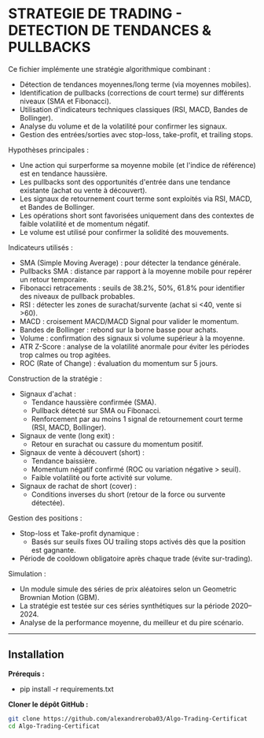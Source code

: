 # STRATEGIE DE TRADING - DETECTION DE TENDANCES & PULLBACKS

Ce fichier implémente une stratégie algorithmique combinant :
- Détection de tendances moyennes/long terme (via moyennes mobiles).
- Identification de pullbacks (corrections de court terme) sur différents niveaux (SMA et Fibonacci).
- Utilisation d'indicateurs techniques classiques (RSI, MACD, Bandes de Bollinger).
- Analyse du volume et de la volatilité pour confirmer les signaux.
- Gestion des entrées/sorties avec stop-loss, take-profit, et trailing stops.

Hypothèses principales :
- Une action qui surperforme sa moyenne mobile (et l'indice de référence) est en tendance haussière.
- Les pullbacks sont des opportunités d'entrée dans une tendance existante (achat ou vente à découvert).
- Les signaux de retournement court terme sont exploités via RSI, MACD, et Bandes de Bollinger.
- Les opérations short sont favorisées uniquement dans des contextes de faible volatilité et de momentum négatif.
- Le volume est utilisé pour confirmer la solidité des mouvements.

Indicateurs utilisés :
- SMA (Simple Moving Average) : pour détecter la tendance générale.
- Pullbacks SMA : distance par rapport à la moyenne mobile pour repérer un retour temporaire.
- Fibonacci retracements : seuils de 38.2%, 50%, 61.8% pour identifier des niveaux de pullback probables.
- RSI : détecter les zones de surachat/survente (achat si <40, vente si >60).
- MACD : croisement MACD/MACD Signal pour valider le momentum.
- Bandes de Bollinger : rebond sur la borne basse pour achats.
- Volume : confirmation des signaux si volume supérieur à la moyenne.
- ATR Z-Score : analyse de la volatilité anormale pour éviter les périodes trop calmes ou trop agitées.
- ROC (Rate of Change) : évaluation du momentum sur 5 jours.

Construction de la stratégie :
- Signaux d'achat :
    - Tendance haussière confirmée (SMA).
    - Pullback détecté sur SMA ou Fibonacci.
    - Renforcement par au moins 1 signal de retournement court terme (RSI, MACD, Bollinger).
- Signaux de vente (long exit) :
    - Retour en surachat ou cassure du momentum positif.
- Signaux de vente à découvert (short) :
    - Tendance baissière.
    - Momentum négatif confirmé (ROC ou variation négative > seuil).
    - Faible volatilité ou forte activité sur volume.
- Signaux de rachat de short (cover) :
    - Conditions inverses du short (retour de la force ou survente détectée).

Gestion des positions :
- Stop-loss et Take-profit dynamique :
    - Basés sur seuils fixes OU trailing stops activés dès que la position est gagnante.
- Période de cooldown obligatoire après chaque trade (évite sur-trading).

Simulation :
- Un module simule des séries de prix aléatoires selon un Geometric Brownian Motion (GBM).
- La stratégie est testée sur ces séries synthétiques sur la période 2020–2024.
- Analyse de la performance moyenne, du meilleur et du pire scénario.

---

## Installation

**Prérequis :**

- pip install -r requirements.txt

**Cloner le dépôt GitHub :**

```bash
git clone https://github.com/alexandreroba03/Algo-Trading-Certificat
cd Algo-Trading-Certificat